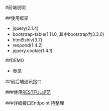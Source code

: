 #前端说明

##使用框架
- jquery(2.1.4)
- bootstrap-table(1.11.0, 其中bootstrap为3.3.0)
- html5shiv(3.7)
- respond(1.4.2)
- jquery.cookie(1.4.1)

##DEMO
- [参见](https://github.com/cruiser/beauty_ssm_cluster/tree/master/cluster_conf/nginx/html)

##前后端通讯接口

###使用[RESTFUL规范](http://www.ruanyifeng.com/blog/2014/05/restful_api.html)

###详细接口Endpoint
    待整理
